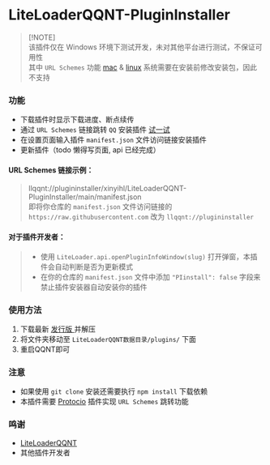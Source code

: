 # LiteLoaderQQNT-PluginInstaller

> [!NOTE]\
> 该插件仅在 Windows 环境下测试开发，未对其他平台进行测试，不保证可用性 \
> 其中 `URL Schemes` 功能 [mac](https://developer.apple.com/library/archive/documentation/General/Reference/InfoPlistKeyReference/Articles/CoreFoundationKeys.html#//apple_ref/doc/uid/TP40009249-102207-TPXREF115) & [linux](https://askubuntu.com/questions/514125/url-protocol-handlers-in-basic-ubuntu-desktop) 系统需要在安装前修改安装包，因此不支持

### 功能
- 下载插件时显示下载进度、断点续传
- 通过 `URL Schemes` 链接跳转 `QQ` 安装插件 [试一试](https://xinyihl.github.io/LiteLoaderQQNT-PluginInstaller/)
- 在设置页面输入插件 `manifest.json` 文件访问链接安装插件
- 更新插件（todo 懒得写页面, api 已经完成）

#### URL Schemes 链接示例：   
> llqqnt://plugininstaller/xinyihl/LiteLoaderQQNT-PluginInstaller/main/manifest.json \
> 即将你仓库的 `manifest.json` 文件访问链接的 `https://raw.githubusercontent.com` 改为 `llqqnt://plugininstaller`

#### 对于插件开发者：   
> - 使用 `LiteLoader.api.openPluginInfoWindow(slug)` 打开弹窗，本插件会自动判断是否为更新模式
> - 在你的仓库的 `manifest.json` 文件中添加 `"PIinstall": false` 字段来禁止插件安装器自动安装你的插件

### 使用方法
1. 下载最新 [发行版 ](https://github.com/xinyihl/LiteLoaderQQNT-PluginInstaller/releases) 并解压
2. 将文件夹移动至 `LiteLoaderQQNT数据目录/plugins/` 下面
3. 重启QQNT即可

### 注意
- 如果使用 `git clone` 安装还需要执行 `npm install` 下载依赖
- 本插件需要 [Protocio](https://github.com/PRO-2684/protocio) 插件实现 `URL Schemes` 跳转功能

### 鸣谢
- [LiteLoaderQQNT](https://github.com/LiteLoaderQQNT/LiteLoaderQQNT) 
- 其他插件开发者
